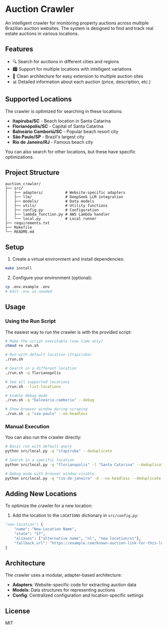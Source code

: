 # Auction Crawler

An intelligent crawler for monitoring property auctions across multiple Brazilian auction websites. The system is designed to find and track real estate auctions in various locations.

## Features

- 🔍 Search for auctions in different cities and regions
- 🏙️ Support for multiple locations with intelligent variations
- 🏢 Clean architecture for easy extension to multiple auction sites
- 📊 Detailed information about each auction (price, description, etc.)

## Supported Locations

The crawler is optimized for searching in these locations:

- **Itapiruba/SC** - Beach location in Santa Catarina
- **Florianópolis/SC** - Capital of Santa Catarina
- **Balneário Camboriú/SC** - Popular beach resort city
- **São Paulo/SP** - Brazil's largest city
- **Rio de Janeiro/RJ** - Famous beach city

You can also search for other locations, but these have specific optimizations.

## Project Structure

```
auction_crawler/
├── src/
│   ├── adapters/          # Website-specific adapters
│   ├── llm/               # DeepSeek LLM integration
│   ├── models/            # Data models
│   ├── utils/             # Utility functions
│   ├── config.py          # Configuration
│   ├── lambda_function.py # AWS Lambda handler
│   └── local.py           # Local runner
├── requirements.txt
├── Makefile
└── README.md
```

## Setup

1. Create a virtual environment and install dependencies:

```bash
make install
```

2. Configure your environment (optional):

```bash
cp .env.example .env
# Edit .env as needed
```

## Usage

### Using the Run Script

The easiest way to run the crawler is with the provided script:

```bash
# Make the script executable (one time only)
chmod +x run.sh

# Run with default location (Itapiruba)
./run.sh

# Search in a different location
./run.sh -q florianopolis

# See all supported locations
./run.sh --list-locations

# Enable debug mode
./run.sh -q "balneario-camboriu" --debug

# Show browser window during scraping
./run.sh -q "sao-paulo" --no-headless
```

### Manual Execution

You can also run the crawler directly:

```bash
# Basic run with default query
python src/local.py -q "itapiruba" --deduplicate

# Search in a specific location
python src/local.py -q "florianopolis" -l "Santa Catarina" --deduplicate

# Debug mode with browser window visible
python src/local.py -q "rio-de-janeiro" -d --no-headless --deduplicate
```

## Adding New Locations

To optimize the crawler for a new location:

1. Add the location to the `LOCATIONS` dictionary in `src/config.py`:

```python
"new-location": {
    "name": "New Location Name",
    "state": "ST",
    "aliases": ["alternative name", "nl", "new location/st"],
    "fallback_url": "https://example.com/known-auction-link-for-this-location"
}
```

## Architecture

The crawler uses a modular, adapter-based architecture:

- **Adapters**: Website-specific code for extracting auction data
- **Models**: Data structures for representing auctions
- **Config**: Centralized configuration and location-specific settings

## License

MIT 